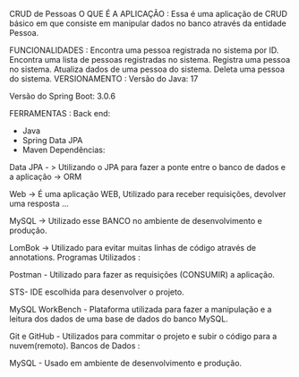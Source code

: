 CRUD de Pessoas
O QUE É A APLICAÇÃO :
Essa é uma aplicação de CRUD básico em que consiste em manipular dados no banco através da entidade Pessoa.

FUNCIONALIDADES :
Encontra uma pessoa registrada no sistema por ID.
Encontra uma lista de pessoas registradas no sistema.
Registra uma pessoa no sistema.
Atualiza dados de uma pessoa do sistema.
Deleta uma pessoa do sistema.
VERSIONAMENTO :
Versão do Java: 17

Versão do Spring Boot: 3.0.6

FERRAMENTAS :
Back end:

  - Java
  - Spring Data JPA
  - Maven
Dependências:

 Data JPA - > Utilizando o JPA para fazer a ponte entre o banco de dados e a aplicação -> ORM

 Web -> É uma aplicação WEB, Utilizado para receber requisições, devolver uma resposta ...

 MySQL -> Utilizado esse BANCO no ambiente de desenvolvimento e produção.

 LomBok -> Utilizado para evitar muitas linhas de código através de annotations.
Programas Utilizados :

Postman - Utilizado para fazer as requisições (CONSUMIR) a aplicação.

STS- IDE escolhida para desenvolver o projeto.

MySQL WorkBench - Plataforma utilizada para fazer a manipulação e a leitura dos dados de uma base de dados do banco MySQL.

Git e GitHub - Utilizados para commitar o projeto e subir o código para a nuvem(remoto).
Bancos de Dados :

MySQL - Usado em ambiente de desenvolvimento e produção.



